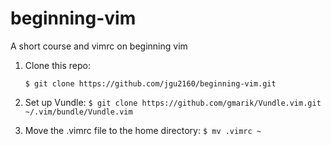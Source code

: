 # beginning-vim
A short course and vimrc on beginning vim

1. Clone this repo:

   `$ git clone https://github.com/jgu2160/beginning-vim.git`
   
2. Set up Vundle:
   `$ git clone https://github.com/gmarik/Vundle.vim.git ~/.vim/bundle/Vundle.vim`
   
2. Move the .vimrc file to the home directory:
   `$ mv .vimrc ~`
